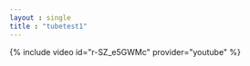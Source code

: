 ```yaml
---
layout : single
title : "tubetest1"
---
```


{% include video id="r-SZ_e5GWMc" provider="youtube" %}

